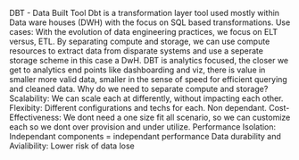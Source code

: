 DBT - Data Built Tool
Dbt is a transformation layer tool used mostly within Data ware houses (DWH)
with the focus on SQL based transformations.
Use cases: With the evolution of data engineering practices, we focus on ELT versus,
ETL. By separating compute and storage, we can use compute 
resources to extract data from disparate systems and use a seperate storage scheme in this case a DwH.
DBT is analytics focused, the closer we get to analytics end points like dashboarding and viz, there is value 
in smaller more valid data, smaller in the sense of speed for efficient querying and cleaned data.
Why do we need to separate compute and storage?
Scalability: We can scale each at differently, without impacting each other.
Flexibity: Different configurations and techs for each. Non dependant.
Cost-Effectiveness: We dont need a one size fit all scenario, so we can customize each so we dont over provision and under
utilize.
Performance Isolation: Independant components  = independant performance
Data durability and Avialibility: Lower risk of data lose
